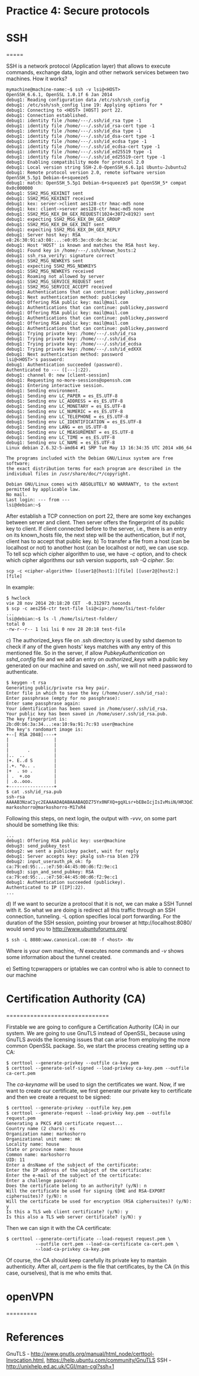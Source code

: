 Practice 4: Secure protocols
============================

# SSH
=====

SSH is a network protocol (Application layer) that allows to execute commands, exchange data, login and other network services between two machines.
How it works? 

    mymachine@machine-name:~$ ssh -v lsi@<HOST>
    OpenSSH_6.6.1, OpenSSL 1.0.1f 6 Jan 2014
    debug1: Reading configuration data /etc/ssh/ssh_config
    debug1: /etc/ssh/ssh_config line 19: Applying options for *
    debug1: Connecting to <HOST> [HOST] port 22.
    debug1: Connection established.
    debug1: identity file /home/---/.ssh/id_rsa type -1
    debug1: identity file /home/---/.ssh/id_rsa-cert type -1
    debug1: identity file /home/---/.ssh/id_dsa type -1
    debug1: identity file /home/---/.ssh/id_dsa-cert type -1
    debug1: identity file /home/---/.ssh/id_ecdsa type -1
    debug1: identity file /home/---/.ssh/id_ecdsa-cert type -1
    debug1: identity file /home/---/.ssh/id_ed25519 type -1
    debug1: identity file /home/---/.ssh/id_ed25519-cert type -1
    debug1: Enabling compatibility mode for protocol 2.0
    debug1: Local version string SSH-2.0-OpenSSH_6.6.1p1 Ubuntu-2ubuntu2
    debug1: Remote protocol version 2.0, remote software version OpenSSH_5.5p1 Debian-6+squeeze5
    debug1: match: OpenSSH_5.5p1 Debian-6+squeeze5 pat OpenSSH_5* compat 0x0c000000
    debug1: SSH2_MSG_KEXINIT sent
    debug1: SSH2_MSG_KEXINIT received
    debug1: kex: server->client aes128-ctr hmac-md5 none
    debug1: kex: client->server aes128-ctr hmac-md5 none
    debug1: SSH2_MSG_KEX_DH_GEX_REQUEST(1024<3072<8192) sent
    debug1: expecting SSH2_MSG_KEX_DH_GEX_GROUP
    debug1: SSH2_MSG_KEX_DH_GEX_INIT sent
    debug1: expecting SSH2_MSG_KEX_DH_GEX_REPLY
    debug1: Server host key: RSA e8:26:30:91:a3:08:...:e0:05:3e:c0:de:bc:ac
    debug1: Host 'HOST' is known and matches the RSA host key.
    debug1: Found key in /home/---/.ssh/known_hosts:2
    debug1: ssh_rsa_verify: signature correct
    debug1: SSH2_MSG_NEWKEYS sent
    debug1: expecting SSH2_MSG_NEWKEYS
    debug1: SSH2_MSG_NEWKEYS received
    debug1: Roaming not allowed by server
    debug1: SSH2_MSG_SERVICE_REQUEST sent
    debug1: SSH2_MSG_SERVICE_ACCEPT received
    debug1: Authentications that can continue: publickey,password
    debug1: Next authentication method: publickey
    debug1: Offering RSA public key: mail@mail.com
    debug1: Authentications that can continue: publickey,password
    debug1: Offering RSA public key: mail@mail.com
    debug1: Authentications that can continue: publickey,password
    debug1: Offering RSA public key: mail@mail.com
    debug1: Authentications that can continue: publickey,password
    debug1: Trying private key: /home/---/.ssh/id_rsa 
    debug1: Trying private key: /home/---/.ssh/id_dsa
    debug1: Trying private key: /home/---/.ssh/id_ecdsa
    debug1: Trying private key: /home/---/.ssh/id_edXXX
    debug1: Next authentication method: password
    lsi@<HOST>'s password: 
    debug1: Authentication succeeded (password).
    Authenticated to --- ([---]:22).
    debug1: channel 0: new [client-session]
    debug1: Requesting no-more-sessions@openssh.com
    debug1: Entering interactive session.
    debug1: Sending environment.
    debug1: Sending env LC_PAPER = es_ES.UTF-8
    debug1: Sending env LC_ADDRESS = es_ES.UTF-8
    debug1: Sending env LC_MONETARY = es_ES.UTF-8
    debug1: Sending env LC_NUMERIC = es_ES.UTF-8
    debug1: Sending env LC_TELEPHONE = es_ES.UTF-8
    debug1: Sending env LC_IDENTIFICATION = es_ES.UTF-8
    debug1: Sending env LANG = en_US.UTF-8
    debug1: Sending env LC_MEASUREMENT = es_ES.UTF-8
    debug1: Sending env LC_TIME = es_ES.UTF-8
    debug1: Sending env LC_NAME = es_ES.UTF-8
    Linux debian 2.6.32-5-amd64 #1 SMP Tue May 13 16:34:35 UTC 2014 x86_64
    
    The programs included with the Debian GNU/Linux system are free software;
    the exact distribution terms for each program are described in the
    individual files in /usr/share/doc/*/copyright.
    
    Debian GNU/Linux comes with ABSOLUTELY NO WARRANTY, to the extent
    permitted by applicable law.
    No mail.
    Last login: --- from ---
    lsi@debian:~$

After establish a TCP connection on port 22, there are some key exchanges between server and client. Then server offers the fingerprint of its public key to client. If client connected before to the server, i.e., there is an entry on its known\_hosts file, the next step  will be the authentication, but if not, client has to accept that public key.
b) To transfer a file from a host (can be localhost or not) to another host (can be localhost or not), we can use scp. To tell scp which cipher algorithm to use, we have _-c_ option, and to check which cipher algorithms our ssh version supports, _ssh -Q cipher_. So:

    scp -c <cipher-algorithm> [[user1@]host1:][file] [[user2@]host2:][file]

In example:

    $ hwclock
    vie 28 nov 2014 20:18:20 CET  -0.312973 seconds
    $ scp -c aes256-ctr test-file lsi@<ip>:/home/lsi/test-folder
    ...
    lsi@debian:~$ ls -l /home/lsi/test-folder/
    total 0
    -rw-r--r-- 1 lsi lsi 0 nov 28 20:18 test-file

c) The authorized\_keys file on .ssh directory is used by sshd daemon to check if any of the given hosts' keys matches with any entry of this mentioned file.
So in the server, if allow _PubkeyAuthentication_ on _sshd\_config_ file and we add an entry on _authorized\_keys_ with a public key generated on our machine and saved on .ssh/, we will not need password to authenticate.

    $ keygen -t rsa
    Generating public/private rsa key pair.
    Enter file in which to save the key (/home/user/.ssh/id_rsa):     
    Enter passphrase (empty for no passphrase): 
    Enter same passphrase again: 
    Your identification has been saved in /home/user/.ssh/id_rsa.
    Your public key has been saved in /home/user/.ssh/id_rsa.pub.
    The key fingerprint is:
    2b:d0:b6:3a:34...:ea:10:9a:91:7c:93 user@machine
    The key's randomart image is:
    +--[ RSA 2048]----+
    |                 |
    |                 |
    |       .         |
    |..  ..           |
    |+. E..d S        |
    |.+. *o.. .       |
    |+  . so .        |
    | .  +.oo         |
    | .o..ooo.        |
    +-----------------+
    $ cat .ssh/id_rsa.pub 
    ssh-rsa AAAAB3NzaC1yc2EAAAADAQABAAABAQDZ75Yx0NFXQ+gqXLsr+bEBeIcjIsIvMsiN/HR3QdIiiphI0fK96Vz6mV3vpJZnOi28Ap/P9RxAXp/i+EMXOHAgiHMoMugcB75zAYoJ7D80Q5tfqxAqXqrLg57N1JivVInCKR5+11jUKFWL2QrfEArmICHaAI2+lAXwcVxFmFPVtw7WVzblF28DOLS4hxokCG24szJHk6rssAjGG5J0VcFIGf5ZDZHn38N4WYfYogOLwM6IwPK58zwNRJXWKd7vGn8lZGHasSgJcaqT3KQYA3UKYKGFJeoGIcRJwtunrEpAUz7but1eB1e3OGta2htlx8aLf4XEbUU3lfW5WKoqqKfj markoshorro@markoshorro-M17xR4

Following this steps, on next login, the output with _-vvv_, on some part should be something like this:

    ...
    debug1: Offering RSA public key: user@machine
    debug3: send_pubkey_test
    debug2: we sent a publickey packet, wait for reply
    debug1: Server accepts key: pkalg ssh-rsa blen 279
    debug2: input_userauth_pk_ok: fp ca:79:ed:95:...:e7:50:44:45:00:d6:f2:9e:c1
    debug3: sign_and_send_pubkey: RSA ca:79:ed:95:...:e7:50:44:45:00:d6:f2:9e:c1
    debug1: Authentication succeeded (publickey).
    Authenticated to IP ([IP]:22).
    ...

d) If we want to securize a protocol that it is not, we can make a SSH Tunnel with it. So what we are doing is redirect all this traffic through an SSH connection, tunneling.
-L option specifies local port forwarding. For the duration of the SSH session, pointing your browser at http://localhost:8080/ would send you to http://www.ubuntuforums.org/

    $ ssh -L 8080:www.canonical.com:80 -f <host> -Nv

Where _<host>_ is your own machine, _-N_ executes none commands and _-v_ shows some information about the tunnel created.

e) Setting tcpwrappers or iptables we can control who is able to connect to our machine

# Certification Authority (CA)
==============================

Firstable we are going to configure a Certification Authority (CA) in our system. We are going to use GnuTLS instead of OpenSSL, because using GnuTLS avoids the licensing issues that can arise from employing the more common OpenSSL package.
So, we start the process creating setting up a CA:

    $ certtool --generate-privkey --outfile ca-key.pem
    $ certtool --generate-self-signed --load-privkey ca-key.pem --outfile ca-cert.pem

The _ca-keyname_ will be used to sign the certificates we want.
Now, if we want to create our certificate, we first generate our private key to certificate and then we create a request to be signed:

    $ certtool --generate-privkey --outfile key.pem
    $ certtool --generate-request --load-privkey key.pem --outfile request.pem
    Generating a PKCS #10 certificate request...
    Country name (2 chars): es
    Organization name: markoshorro
    Organizational unit name: mk
    Locality name: house
    State or province name: house
    Common name: markoshorro
    UID: 11
    Enter a dnsName of the subject of the certificate: 
    Enter the IP address of the subject of the certificate: 
    Enter the e-mail of the subject of the certificate: 
    Enter a challenge password: 
    Does the certificate belong to an authority? (y/N): n
    Will the certificate be used for signing (DHE and RSA-EXPORT ciphersuites)? (y/N): n
    Will the certificate be used for encryption (RSA ciphersuites)? (y/N): y
    Is this a TLS web client certificate? (y/N): y
    Is this also a TLS web server certificate? (y/N): y

Then we can sign it with the CA certificate:

    $ certtool --generate-certificate --load-request request.pem \
               --outfile cert.pem --load-ca-certificate ca-cert.pem \
               --load-ca-privkey ca-key.pem

Of course, the CA should keep carefully its private key to mantain authenticity.
After all, _cert.pem_ is the file that certificates, by the CA (in this case, ourselves), that is me who emits that.

# openVPN
=========

References
==========
GnuTLS - http://www.gnutls.org/manual/html_node/certtool-Invocation.html, https://help.ubuntu.com/community/GnuTLS
SSH - http://unixhelp.ed.ac.uk/CGI/man-cgi?ssh+1









